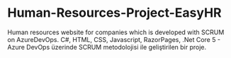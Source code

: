 # Human-Resources-Project-EasyHR
Human resources website for companies which is developed with SCRUM on AzureDevOps. C#, HTML, CSS, Javascript, RazorPages, .Net Core 5 - Azure DevOps üzerinde SCRUM metodolojisi ile geliştirilen bir proje.
